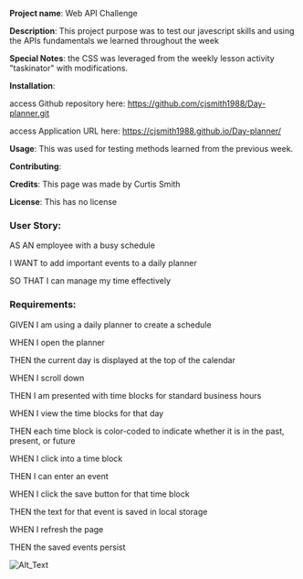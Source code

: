 **Project name**: Web API Challenge

**Description**: This project purpose was to test our javescript skills and using the APIs fundamentals we learned throughout the week

**Special Notes**: the CSS was leveraged from the weekly lesson activity "taskinator" with modifications.

**Installation**: 	

access Github repository here: https://github.com/cjsmith1988/Day-planner.git


access Application URL here: https://cjsmith1988.github.io/Day-planner/
				

**Usage**: This was used for testing methods learned from the previous week.

**Contributing**: 

**Credits**: This page was made by Curtis Smith

**License**: This has no license

### User Story:
AS AN employee with a busy schedule

I WANT to add important events to a daily planner

SO THAT I can manage my time effectively

### Requirements:

GIVEN I am using a daily planner to create a schedule

WHEN I open the planner

THEN the current day is displayed at the top of the calendar

WHEN I scroll down

THEN I am presented with time blocks for standard business hours

WHEN I view the time blocks for that day

THEN each time block is color-coded to indicate whether it is in the past, present, or future

WHEN I click into a time block

THEN I can enter an event

WHEN I click the save button for that time block

THEN the text for that event is saved in local storage

WHEN I refresh the page

THEN the saved events persist



![Alt_Text](https://github.com/cjsmith1988/Day-planner/blob/main/dayPlannerScreenGrab.PNGraw=true)
